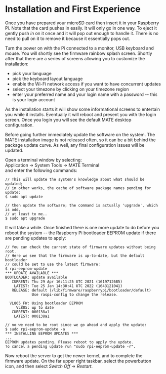 <!-- -->
# Installation and First Experience

Once you have prepared your microSD card then insert it in your Raspberry Pi.
Note that the card pushes in easily.  It will only go in one way.
To eject it gently push *in* on it once and it will pop out enough to handle it.
There is no need to pull on it to remove it because it essentially pops out.

Turn the power on with the Pi connected to a monitor, USB keyboard and mouse.
You will shortly see the firmware rainbow splash screen.  Shortly after that
there are a series of screens allowing you to customize the installation:

  * pick your language
  * pick the keyboard layout language
  * enable the Wi-Fi network access if you want to have concurrent updates
  * select your timezone by clicking on your timezone region
  * enter your preferred name and your login name with a password -- this
    is your login account

As the installation starts it will show some informational screens to
entertain you while it installs.  Eventually it will reboot and present you
with the login screen.  Once you login you will see the default MATE
desktop configuration.

Before going further immediately update the software on the system.  The
MATE installation image is not released often, so it can be a bit behind
the package update curve.  As well, any final configuration issues will
be updated.

Open a terminal window by selecting:\
   Application -> System Tools -> MATE Terminal\
and enter the following commands:

```shell
// This will update the system's knowledge about what should be updated;
// in other works, the cache of software package names pending for update:
$ sudo apt update

// then update the software; the command is actually 'upgrade', which is odd,
// at least to me..
$ sudo apt upgrade
```

It will take a while.  Once finished there is one more update to do before
you reboot the system -- the Raspberry Pi bootloader EEPROM update if there 
are pending updates to apply:

```shell
// You can check the current state of firmware updates without being root.
// Here we see that the firmware is up-to-date, but the default bootloader
// could be set to use the latest firmware:
$ rpi-eeprom-update
*** UPDATE AVAILABLE ***
BOOTLOADER: update available
   CURRENT: Thu 29 Apr 16:11:25 UTC 2021 (1619712685)
    LATEST: Tue 25 Jan 14:30:41 UTC 2022 (1643121041)
   RELEASE: default (/lib/firmware/raspberrypi/bootloader/default)
            Use raspi-config to change the release.

  VL805_FW: Using bootloader EEPROM
     VL805: up to date
   CURRENT: 000138a1
    LATEST: 000138a1

// no we need to be root since we go ahead and apply the update:
$ sudo rpi-eeprom-update -a
*** INSTALLING EEPROM UPDATES ***
...
EEPROM updates pending. Please reboot to apply the update.
To cancel a pending update run "sudo rpi-eeprom-update -r".
```

Now reboot the server to get the newer kernel, and to complete the firmware
update.  On the far upper right taskbar, select the powerbutton icon,
and then select  *Switch Off* -> *Restart*.

<!-- (!!) add a note about unmounting the PI-DATA volume at some point after
installation -->


